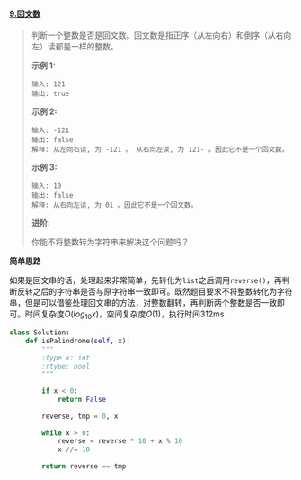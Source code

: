#### [9.回文数](https://leetcode-cn.com/problems/palindrome-number/)

> 判断一个整数是否是回文数。回文数是指正序（从左向右）和倒序（从右向左）读都是一样的整数。
>
> **示例 1:**
>
> ```
> 输入: 121
> 输出: true
> ```
>
> **示例 2:**
>
> ```
> 输入: -121
> 输出: false
> 解释: 从左向右读, 为 -121 。 从右向左读, 为 121- 。因此它不是一个回文数。
> ```
>
> **示例 3:**
>
> ```
> 输入: 10
> 输出: false
> 解释: 从右向左读, 为 01 。因此它不是一个回文数。
> ```
>
> **进阶:**
>
> 你能不将整数转为字符串来解决这个问题吗？

**简单思路**

如果是回文串的话，处理起来非常简单，先转化为```list```之后调用```reverse()```，再判断反转之后的字符串是否与原字符串一致即可。既然题目要求不将整数转化为字符串，但是可以借鉴处理回文串的方法，对整数翻转，再判断两个整数是否一致即可。时间复杂度$O(log_{10}{x})$，空间复杂度$O(1)$，执行时间312ms

```python
class Solution:
    def isPalindrome(self, x):
        """
        :type x: int
        :rtype: bool
        """
        
        if x < 0:
            return False
        
        reverse, tmp = 0, x
        
        while x > 0:
            reverse = reverse * 10 + x % 10
            x //= 10
        
        return reverse == tmp
```

